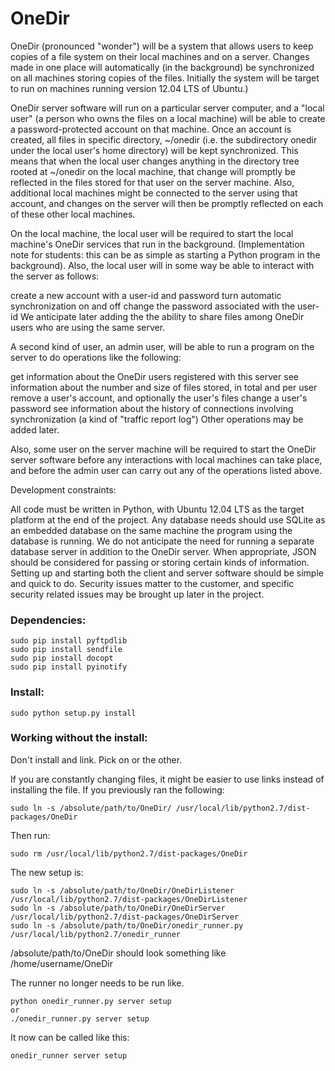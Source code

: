 OneDir
======
OneDir (pronounced "wonder") will be a system that allows users to keep copies of a file system on their local machines and on a server. Changes made in one place will automatically (in the background) be synchronized on all machines storing copies of the files. Initially the system will be target to run on machines running version 12.04 LTS of Ubuntu.)

OneDir server software will run on a particular server computer, and a "local user" (a person who owns the files on a local machine) will be able to create a password-protected account on that machine. Once an account is created, all files in specific directory, ~/onedir (i.e. the subdirectory onedir under the local user's home directory) will be kept synchronized. This means that when the local user changes anything in the directory tree rooted at ~/onedir on the local machine, that change will promptly be reflected in the files stored for that user on the server machine. Also, additional local machines might be connected to the server using that account, and changes on the server will then be promptly reflected on each of these other local machines.

On the local machine, the local user will be required to start the local machine's OneDir services that run in the background. (Implementation note for students: this can be as simple as starting a Python program in the background). Also, the local user will in some way be able to interact with the server as follows:

create a new account with a user-id and password
turn automatic synchronization on and off
change the password associated with the user-id
We anticipate later adding the the ability to share files among OneDir users who are using the same server.

A second kind of user, an admin user, will be able to run a program on the server to do operations like the following:

get information about the OneDir users registered with this server
see information about the number and size of files stored, in total and per user
remove a user's account, and optionally the user's files
change a user's password
see information about the history of connections involving synchronization (a kind of "traffic report log")
Other operations may be added later.

Also, some user on the server machine will be required to start the OneDir server software before any interactions with local machines can take place, and before the admin user can carry out any of the operations listed above.

Development constraints:

All code must be written in Python, with Ubuntu 12.04 LTS as the target platform at the end of the project.
Any database needs should use SQLite as an embedded database on the same machine the program using the database is running. We do not anticipate the need for running a separate database server in addition to the OneDir server.
When appropriate, JSON should be considered for passing or storing certain kinds of information.
Setting up and starting both the client and server software should be simple and quick to do.
Security issues matter to the customer, and specific security related issues may be brought up later in the project.

### Dependencies:
```
sudo pip install pyftpdlib
sudo pip install sendfile
sudo pip install docopt
sudo pip install pyinotify
```
### Install:
```
sudo python setup.py install
```
### Working without the install:
Don't install and link. Pick on or the other.

If you are constantly changing files, it might be easier to use links instead of installing the file.
If you previously ran the following:
```
sudo ln -s /absolute/path/to/OneDir/ /usr/local/lib/python2.7/dist-packages/OneDir
```
Then run: 
```
sudo rm /usr/local/lib/python2.7/dist-packages/OneDir
```
The new setup is:
```
sudo ln -s /absolute/path/to/OneDir/OneDirListener /usr/local/lib/python2.7/dist-packages/OneDirListener
sudo ln -s /absolute/path/to/OneDir/OneDirServer /usr/local/lib/python2.7/dist-packages/OneDirServer
sudo ln -s /absolute/path/to/OneDir/onedir_runner.py /usr/local/lib/python2.7/onedir_runner
```
/absolute/path/to/OneDir should look something like /home/username/OneDir

The runner no longer needs to be run like. 
```
python onedir_runner.py server setup
or
./onedir_runner.py server setup
```
It now can be called like this:
```
onedir_runner server setup
```
